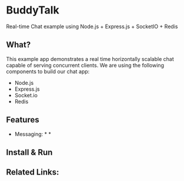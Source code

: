 # BuddyTalk
Real-time Chat example using Node.js + Express.js + SocketIO + Redis

What?
-----
This example app demonstrates a real time horizontally scalable chat capable of serving concurrent clients.
We are using the following components to build our chat app:
- Node.js
- Express.js
- Socket.io
- Redis

Features
--------
- Messaging:
    *
    *  

Install & Run
-------------

Related Links:
-------------

